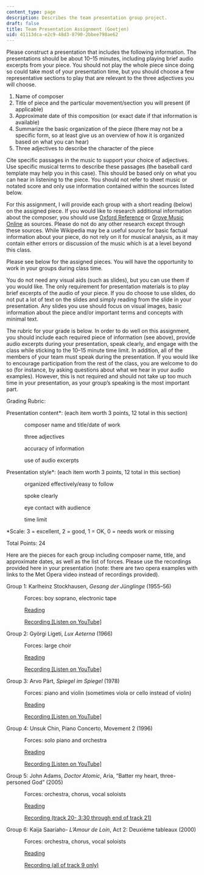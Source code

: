 ```yaml
---
content_type: page
description: Describes the team presentation group project.
draft: false
title: Team Presentation Assignment (Goetjen)
uid: 41113dca-e2c9-48d3-8790-2bbee798ae62
---
```

Please construct a presentation that includes the following information. The presentations should be about 10–15 minutes, including playing brief audio excerpts from your piece. You should not play the whole piece since doing so could take most of your presentation time, but you should choose a few representative sections to play that are relevant to the three adjectives you will choose.

1. Name of composer
2. Title of piece and the particular movement/section you will present (if applicable)
3. Approximate date of this composition (or exact date if that information is available)
4. Summarize the basic organization of the piece (there may not be a specific form, so at least give us an overview of how it is organized based on what you can hear)
5. Three adjectives to describe the character of the piece

Cite specific passages in the music to support your choice of adjectives. Use specific musical terms to describe these passages (the baseball card template may help you in this case). This should be based only on what you can hear in listening to the piece. You should not refer to sheet music or notated score and only use information contained within the sources listed below.

For this assignment, I will provide each group with a short reading (below) on the assigned piece. If you would like to research additional information about the composer, you should use [Oxford Reference](https://www-oxfordreference-com.libproxy.mit.edu/) or [Grove Music Online](https://www-oxfordmusiconline-com.libproxy.mit.edu/) as sources. Please do not do any other research except through these sources. While Wikipedia may be a useful source for basic factual information about your piece, do not rely on it for musical analysis, as it may contain either errors or discussion of the music which is at a level beyond this class.

Please see below for the assigned pieces. You will have the opportunity to work in your groups during class time. 

You do not need any visual aids (such as slides), but you can use them if you would like. The only requirement for presentation materials is to play brief excerpts of the audio of your piece. If you do choose to use slides, do not put a lot of text on the slides and simply reading from the slide in your presentation. Any slides you use should focus on visual images, basic information about the piece and/or important terms and concepts with minimal text.

The rubric for your grade is below. In order to do well on this assignment, you should include each required piece of information (see above), provide audio excerpts during your presentation, speak clearly, and engage with the class while sticking to the 10–15 minute time limit. In addition, all of the members of your team must speak during the presentation. If you would like to encourage participation from the rest of the class, you are welcome to do so (for instance, by asking questions about what we hear in your audio examples). However, this is not required and should not take up too much time in your presentation, as your group’s speaking is the most important part.

Grading Rubric:

Presentation content\*: (each item worth 3 points, 12 total in this section)

            composer name and title/date of work

            three adjectives

            accuracy of information

            use of audio excerpts

Presentation style\*: (each item worth 3 points, 12 total in this section)

            organized effectively/easy to follow

            spoke clearly

            eye contact with audience

            time limit

\*Scale: 3 = excellent, 2 = good, 1 = OK, 0 = needs work or missing

Total Points: 24

Here are the pieces for each group including composer name, title, and approximate dates, as well as the list of forces. Please use the recordings provided here in your presentation (note: there are two opera examples with links to the Met Opera video instead of recordings provided).

Group 1: Karlheinz Stockhausen, *Gesang der Jünglinge* (1955–56)

            Forces: boy soprano, electronic tape

            [Reading](https://www.laphil.com/musicdb/pieces/372/gesang-der-junglinge-song-of-the-youths)

            [Recording \[Listen on YouTube\]](https://www.youtube.com/watch?v=RpSO3UHKy_g)

Group 2: Györgi Ligeti, *Lux Aeterna* (1966)

            Forces: large choir

            [Reading](https://thelistenersclub.com/2019/01/18/gyorgy-ligetis-lux-aeterna-the-ethereal-land-of-micropolyphony/#:~:text=Lux%20Aeterna%20for%20sixteen%2Dpart,perceptions%20of%20time%20and%20space)

            [Recording \[Listen on YouTube\]](https://www.youtube.com/watch?v=-iVYu5lyX5M)

Group 3: Arvo Pärt, *Spiegel im Spiegel* (1978)

            Forces: piano and violin (sometimes viola or cello instead of violin)

            [Reading](https://www.arvopart.ee/en/arvo-part/work/544)

            [Recording \[Listen on YouTube\]](https://www.youtube.com/watch?v=TJ6Mzvh3XCc)

Group 4: Unsuk Chin, Piano Concerto, Movement 2 (1996)

            Forces: solo piano and orchestra

            [Reading](https://www.boosey.com/cr/music/Unsuk-Chin-Piano-Concerto/247)

            [Recording \[Listen on YouTube\]](https://www.youtube.com/watch?v=DaqYpnm6AkU)

Group 5: John Adams, *Doctor Atomic*, Aria, “Batter my heart, three-personed God” (2005)

            Forces: orchestra, chorus, vocal soloists

            [Reading](https://www.metopera.org/globalassets/user-information/nightly-opera-streams/week-15/playbills/nov-8-doctor-atomic.pdf)

            [Recording (track 20- 3:30 through end of track 21)](http://metopera.org.libproxy.mit.edu/season/on-demand/opera/?upc=811357012130)

Group 6: Kaija Saariaho- *L’Amour de Loin*, Act 2: Deuxième tableaux (2000)

            Forces: orchestra, chorus, vocal soloists

            [Reading](https://www.metopera.org/globalassets/user-information/nightly-opera-streams/week-8/playbills/121016-lamour.pdf)

            [Recording (all of track 9 only)](http://metopera.org.libproxy.mit.edu/season/on-demand/opera/?upc=811357018828)